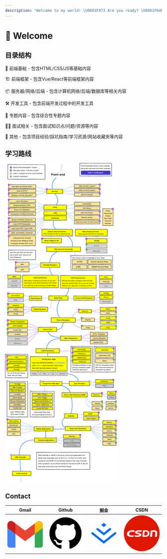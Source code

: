 ```yaml
---
description: "Welcome to my world! \U0001F973 Are you ready? \U0001F64B‍♂️ Let's start! \U0001F4AB"
---
```


# 👋 Welcome

## 目录结构

📖 前端基础 - 包含HTML/CSS/JS等基础内容

🏗 前端框架 - 包含Vue/React等前端框架内容

📦 服务器/网络/后端 - 包含计算机网络/后端/数据库等相关内容

🛠 开发工具 - 包含前端开发过程中的开发工具

🤔 专题内容 - 包含综合性专题内容

🧑‍💻 面试相关 - 包含面试知识点/问题/资源等内容

🍭 其他 - 包含项目经验/踩坑指南/学习资源/网站收藏夹等内容

## 学习路线

![](.gitbook/assets/frontend-map-en.png)

## Contact

| Gmail | Github | 掘金 | CSDN |
| :---: | :---: | :---: | :---: |
| [![](.gitbook/assets/gmail.png) ](mailto:EnvisionShen@gmail.com) | [![](.gitbook/assets/github.png) ](https://github.com/MrEnvision) | [![](.gitbook/assets/juejin.png) ](https://juejin.cn/user/1521379822015645) | [![](.gitbook/assets/csdn.png) ](https://blog.csdn.net/qq_26549759) |

